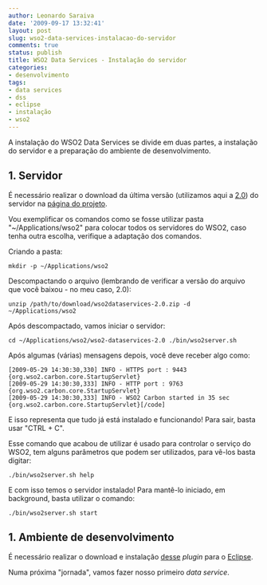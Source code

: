 ```yaml
---
author: Leonardo Saraiva
date: '2009-09-17 13:32:41'
layout: post
slug: wso2-data-services-instalacao-do-servidor
comments: true
status: publish
title: WSO2 Data Services - Instalação do servidor
categories:
- desenvolvimento
tags:
- data services
- dss
- eclipse
- instalação
- wso2
---
```


A instalação do WSO2 Data Services se divide em duas partes, a instalação do
servidor e a preparação do ambiente de desenvolvimento.

## 1. Servidor

É necessário realizar o download da última versão (utilizamos aqui a
[2.0](http://dist.wso2.org/products/solutions/data-services/java/2.0/wso2dataservices-2.0.zip)) do servidor na [página do projeto](http://wso2.org/projects/solutions/data-services/java).

Vou exemplificar os comandos como se fosse utilizar pasta
"~/Applications/wso2" para colocar todos os servidores do WSO2, caso tenha
outra escolha, verifique a adaptação dos comandos.

Criando a pasta:

    mkdir -p ~/Applications/wso2

Descompactando o arquivo (lembrando de verificar a versão do arquivo que você
baixou - no meu caso, 2.0):

    unzip /path/to/download/wso2dataservices-2.0.zip -d ~/Applications/wso2

Após descompactado, vamos iniciar o servidor:

    cd ~/Applications/wso2/wso2-dataservices-2.0 ./bin/wso2server.sh

Após algumas (várias) mensagens depois, você deve receber algo como:

    [2009-05-29 14:30:30,330] INFO - HTTPS port : 9443 {org.wso2.carbon.core.StartupServlet}
    [2009-05-29 14:30:30,333] INFO - HTTP port : 9763 {org.wso2.carbon.core.StartupServlet}
    [2009-05-29 14:30:30,333] INFO - WSO2 Carbon started in 35 sec {org.wso2.carbon.core.StartupServlet}[/code]

E isso representa que tudo já está instalado e funcionando! Para sair, basta
usar "CTRL + C".

Esse comando que acabou de utilizar é usado para controlar o serviço do WSO2,
tem alguns parâmetros que podem ser utilizados, para vê-los basta digitar:

    ./bin/wso2server.sh help

E com isso temos o servidor instalado! Para mantê-lo iniciado, em background,
basta utilizar o comando:

    ./bin/wso2server.sh start

## 1. Ambiente de desenvolvimento

É necessário realizar o download e instalação
[desse](http://dist.wso2.org/products/solutions/data-services/java/1.0.1/org.wso2.ws.dataservices.ide_1.0.1.jar) _plugin_ para o
[Eclipse](http://www.eclipse.org).

Numa próxima "jornada", vamos fazer nosso primeiro _data service_.